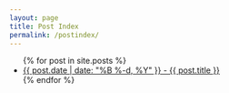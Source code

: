 ```yaml
---
layout: page
title: Post Index
permalink: /postindex/
---
```

<ul>
  {% for post in site.posts %}
    <li>
        <a href="{{ post.url | prepend: site.baseurl }}">
            {{ post.date | date: "%B %-d, %Y" }} - {{ post.title }}
        </a>
    </li>
  {% endfor %}
</ul>